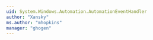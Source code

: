 ```yaml
---
uid: System.Windows.Automation.AutomationEventHandler
author: "Xansky"
ms.author: "mhopkins"
manager: "ghogen"
---
```

